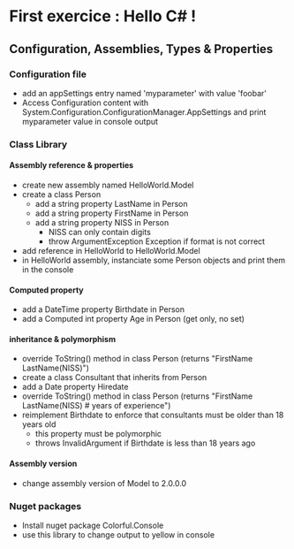 # First exercice : Hello C# !

## Configuration, Assemblies, Types & Properties

### Configuration file

- add an appSettings entry named 'myparameter' with value 'foobar'
- Access Configuration content with System.Configuration.ConfigurationManager.AppSettings and print myparameter value in console output 

### Class Library
#### Assembly reference & properties
- create new assembly named HelloWorld.Model
- create a class Person 
    - add a string property LastName in Person
    - add a string property FirstName in Person
    - add a string property NISS in Person 
		- NISS can only contain digits
        - throw ArgumentException Exception if format is not correct
- add reference in HelloWorld to HelloWorld.Model
- in HelloWorld assembly, instanciate some Person objects and print them in the console
#### Computed property
- add a DateTime property Birthdate in Person
- add a Computed int property Age in Person (get only, no set)
#### inheritance & polymorphism
- override ToString() method in class Person (returns "FirstName LastName(NISS)")
- create a class Consultant that inherits from Person
- add a Date property Hiredate
- override ToString() method in class Person (returns "FirstName LastName(NISS) # years of experience")
- reimplement Birthdate to enforce that consultants must be older than 18 years old
    - this property must be polymorphic
	- throws InvalidArgument if Birthdate is less than 18 years ago
#### Assembly version
- change assembly version of Model to 2.0.0.0

### Nuget packages
- Install nuget package Colorful.Console
- use this library to change output to yellow in console